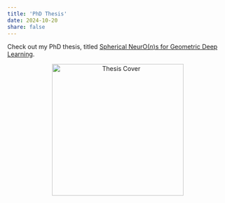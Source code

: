 ```yaml
---
title: 'PhD Thesis'
date: 2024-10-20
share: false
---
```


Check out my PhD thesis, titled [Spherical NeurO($n$)s for Geometric Deep Learning](https://doi.org/10.3384/9789180756808).

<!-- ![Thesis Cover](https://liu.diva-portal.org/smash/get/diva2:1894492/PREVIEW01.png) -->

<p align="center">
  <a href="link-to-thesis" target="_blank">
<img src="https://liu.diva-portal.org/smash/get/diva2:1894492/PREVIEW01.png)" alt="Thesis Cover" width="300" />